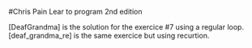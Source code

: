 #Chris Pain Lear to program 2nd edition

[DeafGrandma] is the solution for the exercice #7 using a regular loop.<br>
[deaf_grandma_re] is the same exercice but using recurtion.
